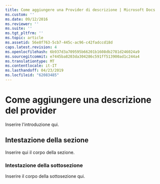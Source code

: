 ```yaml
---
title: Come aggiungere una Provider di descrizione | Microsoft Docs
ms.custom: ''
ms.date: 09/12/2016
ms.reviewer: ''
ms.suite: ''
ms.tgt_pltfrm: ''
ms.topic: article
ms.assetid: 56e8f763-5cb7-445c-ac96-c42fadccd18d
caps.latest.revision: 4
ms.openlocfilehash: 6b937d3a709595b66201b1608db2781d246024a9
ms.sourcegitcommit: e7445ba8203da304286c591ff513900ad1c244a4
ms.translationtype: MT
ms.contentlocale: it-IT
ms.lasthandoff: 04/23/2019
ms.locfileid: "62083485"
---
```

# <a name="how-to-add-a-provider-description"></a>Come aggiungere una descrizione del provider

Inserire l'introduzione qui.

## <a name="section-heading"></a>Intestazione della sezione

Inserire qui il corpo della sezione.

### <a name="subsection-heading"></a>Intestazione della sottosezione

Inserire il corpo della sottosezione qui.
